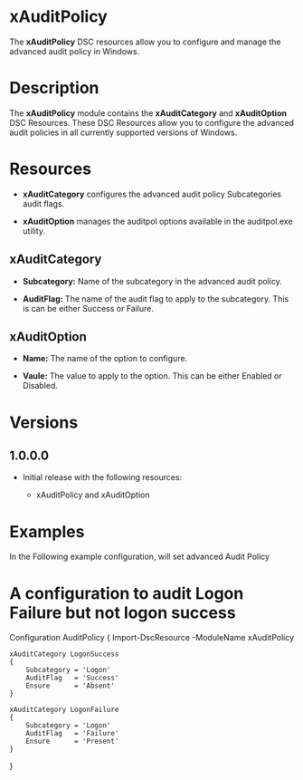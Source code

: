 # xAuditPolicy

The **xAuditPolicy** DSC resources allow you to configure and manage the advanced audit policy in Windows.

# Description

The **xAuditPolicy** module contains the **xAuditCategory** and **xAuditOption** DSC Resources. These DSC Resources allow you to configure the advanced audit policies in all currently supported versions of Windows.
# Resources

* **xAuditCategory** configures the advanced audit policy Subcategories audit flags. 

* **xAuditOption** manages the auditpol options available in the auditpol.exe utility. 


## xAuditCategory
* **Subcategory:** Name of the subcategory in the advanced audit policy.

* **AuditFlag:** The name of the audit flag to apply to the subcategory. This is can be either Success or Failure.

## xAuditOption

 * **Name:** The name of the option to configure. 
 
 * **Vaule:** The value to apply to the option. This can be either Enabled or Disabled. 
 
# Versions

## 1.0.0.0
* Initial release with the following resources:

  * xAuditPolicy and xAuditOption   

# Examples

In the Following example configuration, will set advanced Audit Policy

# A configuration to audit Logon Failure but not logon success
Configuration AuditPolicy
{
    Import-DscResource -ModuleName xAuditPolicy

    xAuditCategory LogonSuccess
    {
        Subcategory = 'Logon'
        AuditFlag   = 'Success'
        Ensure      = 'Absent' 
    } 

    xAuditCategory LogonFailure
    {
        Subcategory = 'Logon'
        AuditFlag   = 'Failure'
        Ensure      = 'Present' 
    } 
}
